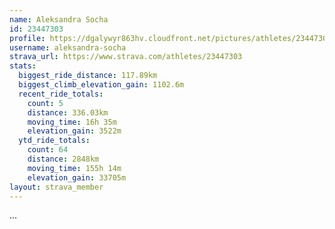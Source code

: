 ```yaml
---
name: Aleksandra Socha
id: 23447303
profile: https://dgalywyr863hv.cloudfront.net/pictures/athletes/23447303/14745546/4/large.jpg
username: aleksandra-socha
strava_url: https://www.strava.com/athletes/23447303
stats:
  biggest_ride_distance: 117.89km
  biggest_climb_elevation_gain: 1102.6m
  recent_ride_totals:
    count: 5
    distance: 336.03km
    moving_time: 16h 35m
    elevation_gain: 3522m
  ytd_ride_totals:
    count: 64
    distance: 2848km
    moving_time: 155h 14m
    elevation_gain: 33705m
layout: strava_member
--- 
```

...
